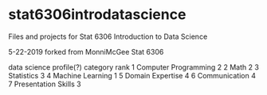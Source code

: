 # stat6306introdatascience
Files and projects for Stat 6306 Introduction to Data Science

5-22-2019
forked from MonniMcGee Stat 6306


data science profile(?)
category rank
1 Computer Programming    2
2                 Math    2
3           Statistics    3
4     Machine Learning    1
5     Domain Expertise    4
6        Communication    4
7  Presentation Skills    3

